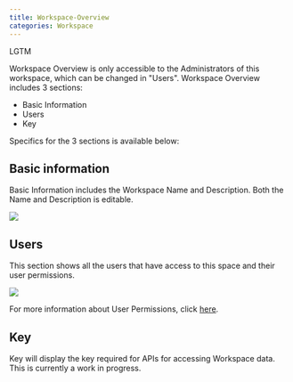 ```yaml
---
title: Workspace-Overview
categories: Workspace
---
```

LGTM

Workspace Overview is only accessible to the Administrators of this workspace, which can be changed in "Users". Workspace Overview includes 3 sections:

- Basic Information
- Users
- Key

Specifics for the 3 sections is available below:

## Basic information  

Basic Information includes the Workspace Name and Description. Both the Name and Description is editable.

![](https://cloud.githubusercontent.com/assets/26155270/23741665/932c6f5e-04e4-11e7-9698-d804986b6920.png) 

## Users

This section shows all the users that have access to this space and their user permissions. 

![](https://cloud.githubusercontent.com/assets/26155270/23741688/bad794ac-04e4-11e7-8e11-6537130116f8.png)

For more information about User Permissions, click [here](/Workspace-User-Permissions).

## Key

Key will display the key required for APIs for accessing Workspace data. This is currently a work in progress.